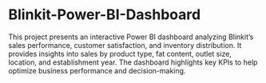 # Blinkit-Power-BI-Dashboard
This project presents an interactive Power BI dashboard analyzing Blinkit’s sales performance, customer satisfaction, and inventory distribution. It provides insights into sales by product type, fat content, outlet size, location, and establishment year. The dashboard highlights key KPIs to help optimize business performance and decision-making.
